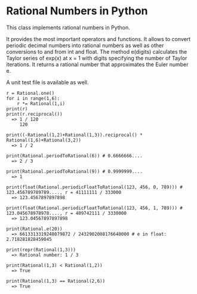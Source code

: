 # Rational Numbers in Python
This class implements rational numbers in Python.

It provides the most important operators and functions.
It allows to convert periodic decimal numbers into rational numbers as well as other conversions to and from int and float.
The method e(digits) calculates the Taylor series of exp(x) at x = 1 with digits specifying the number of Taylor iterations. It returns a rational number that approximates the Euler number e.

A unit test file is available as well.

```
r = Rational.one()
for i in range(1,6):
    r *= Rational(1,i)
print(r)
print(r.reciprocal())
  => 1 / 120
     120
  
print((-Rational(1,2)+Rational(1,3)).reciprocal() * Rational(1,6)+Rational(3,2))
  => 1 / 2
  
print(Rational.periodToRational(6)) # 0.6666666....
  => 2 / 3
  
print(Rational.periodToRational(9)) # 0.9999999....
  => 1
  
print(float(Rational.periodicFloatToRational(123, 456, 0, 789))) # 123.456789789789...., r = 41111111 / 333000
  => 123.4567897897898
  
print(float(Rational.periodicFloatToRational(123, 456, 1, 789))) # 123.045678978978...., r = 409742111 / 3330000
  => 123.04567897897898
  
print(Rational.e(20))
  => 6613313319248079872 / 2432902008176640000 # e in float: 2.718281828459045
 
print(repr(Rational(1,3)))
  => Rational number: 1 / 3
  
print(Rational(1,3) < Rational(1,2))
  => True
  
print(Rational(1,3) == Rational(2,6))
  => True
 
```
